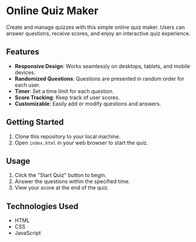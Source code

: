 # Online Quiz Maker

Create and manage quizzes with this simple online quiz maker. Users can answer questions, receive scores, and enjoy an interactive quiz experience.

## Features

- **Responsive Design**: Works seamlessly on desktops, tablets, and mobile devices.
- **Randomized Questions**: Questions are presented in random order for each user.
- **Timer**: Set a time limit for each question.
- **Score Tracking**: Keep track of user scores.
- **Customizable**: Easily add or modify questions and answers.

## Getting Started

1. Clone this repository to your local machine.
2. Open `index.html` in your web browser to start the quiz.

## Usage

1. Click the "Start Quiz" button to begin.
2. Answer the questions within the specified time.
3. View your score at the end of the quiz.

## Technologies Used

- HTML
- CSS
- JavaScript
